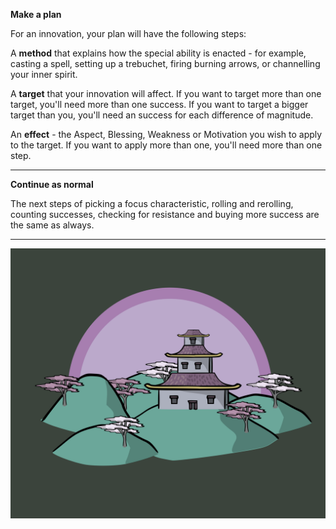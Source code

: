 **Make a plan**

For an innovation, your plan will have the following steps:

A **method** that explains how the special ability is enacted - for example, casting a spell, setting up a trebuchet, firing burning arrows, or channelling your inner spirit.

A **target** that your innovation will affect.  If you want to target more than one target, you'll need more than one success.  If you want to target a bigger target than you, you'll need an success for each difference of magnitude.

An **effect** - the Aspect, Blessing, Weakness or Motivation you wish to apply to the target.  If you want to apply more than one, you'll need more than one step.

---

**Continue as normal**

The next steps of picking a focus characteristic, rolling and rerolling, counting successes, checking for resistance and buying more success are the same as always.

---

![Town|40](/content/media/rpg/townpink.png)
